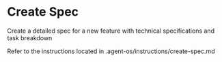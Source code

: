 # Create Spec

Create a detailed spec for a new feature with technical specifications and task breakdown

Refer to the instructions located in .agent-os/instructions/create-spec.md
